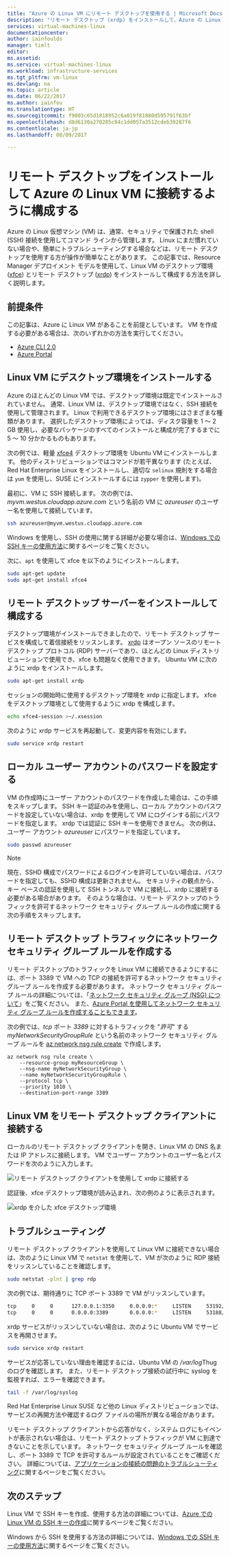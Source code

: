 ```yaml
---
title: "Azure の Linux VM にリモート デスクトップを使用する | Microsoft Docs"
description: "リモート デスクトップ (xrdp) をインストールして、Azure の Linux VM に接続するように構成する方法を説明します。"
services: virtual-machines-linux
documentationcenter: 
author: iainfoulds
manager: timlt
editor: 
ms.assetid: 
ms.service: virtual-machines-linux
ms.workload: infrastructure-services
ms.tgt_pltfrm: vm-linux
ms.devlang: na
ms.topic: article
ms.date: 06/22/2017
ms.author: iainfou
ms.translationtype: HT
ms.sourcegitcommit: f9003c65d1818952c6a019f81080d595791f63bf
ms.openlocfilehash: d8d6130a270285c84c1dd057a3512cdeb39287f6
ms.contentlocale: ja-jp
ms.lasthandoff: 08/09/2017

---
```

# <a name="install-and-configure-remote-desktop-to-connect-to-a-linux-vm-in-azure"></a>リモート デスクトップをインストールして Azure の Linux VM に接続するように構成する
Azure の Linux 仮想マシン (VM) は、通常、セキュリティで保護された shell (SSH) 接続を使用してコマンド ラインから管理します。 Linux にまだ慣れていない場合や、簡単にトラブルシューティングする場合などは、リモート デスクトップを使用する方が操作が簡単なことがあります。 この記事では、Resource Manager デプロイメント モデルを使用して、Linux VM のデスクトップ環境 ([xfce](https://www.xfce.org)) とリモート デスクトップ ([xrdp](http://www.xrdp.org)) をインストールして構成する方法を詳しく説明します。


## <a name="prerequisites"></a>前提条件
この記事は、Azure に Linux VM があることを前提としています。 VM を作成する必要がある場合は、次のいずれかの方法を実行してください。

- [Azure CLI 2.0](quick-create-cli.md)
- [Azure Portal](quick-create-portal.md)


## <a name="install-a-desktop-environment-on-your-linux-vm"></a>Linux VM にデスクトップ環境をインストールする
Azure のほとんどの Linux VM では、デスクトップ環境は既定でインストールされていません。 通常、Linux VM は、デスクトップ環境ではなく、SSH 接続を使用して管理されます。 Linux で利用できるデスクトップ環境にはさまざまな種類があります。 選択したデスクトップ環境によっては、ディスク容量を 1 ～ 2 GB 使用し、必要なパッケージのすべてのインストールと構成が完了するまでに 5 ～ 10 分かかるものもあります。

次の例では、軽量 [xfce4](https://www.xfce.org/) デスクトップ環境を Ubuntu VM にインストールします。 他のディストリビューションではコマンドが若干異なります (たとえば、Red Hat Enterprise Linux をインストールし、適切な `selinux` 規則をする場合は `yum` を使用し、SUSE にインストールするには `zypper` を使用します)。

最初に、VM に SSH 接続します。 次の例では、*myvm.westus.cloudapp.azure.com* という名前の VM に *azureuser* のユーザー名を使用して接続しています。

```bash
ssh azureuser@myvm.westus.cloudapp.azure.com
```

Windows を使用し、SSH の使用に関する詳細が必要な場合は、[Windows での SSH キーの使用方法](ssh-from-windows.md)に関するページをご覧ください。

次に、`apt` を使用して xfce を以下のようにインストールします。

```bash
sudo apt-get update
sudo apt-get install xfce4
```

## <a name="install-and-configure-a-remote-desktop-server"></a>リモート デスクトップ サーバーをインストールして構成する
デスクトップ環境がインストールできましたので、リモート デスクトップ サービスを構成して着信接続をリッスンします。 [xrdp](http://xrdp.org) はオープン ソースのリモート デスクトップ プロトコル (RDP) サーバーであり、ほとんどの Linux ディストリビューションで使用でき、xfce も問題なく使用できます。 Ubuntu VM に次のように xrdp をインストールします。

```bash
sudo apt-get install xrdp
```

セッションの開始時に使用するデスクトップ環境を xrdp に指定します。 xfce をデスクトップ環境として使用するように xrdp を構成します。

```bash
echo xfce4-session >~/.xsession
```

次のように xrdp サービスを再起動して、変更内容を有効にします。

```bash
sudo service xrdp restart
```


## <a name="set-a-local-user-account-password"></a>ローカル ユーザー アカウントのパスワードを設定する
VM の作成時にユーザー アカウントのパスワードを作成した場合は、この手順をスキップします。 SSH キー認証のみを使用し、ローカル アカウントのパスワードを設定していない場合は、xrdp を使用して VM にログインする前にパスワードを指定します。 xrdp では認証に SSH キーを使用できません。 次の例は、ユーザー アカウント *azureuser* にパスワードを指定しています。

```bash
sudo passwd azureuser
```

> [!NOTE]
> 現在、SSHD 構成でパスワードによるログインを許可していない場合は、パスワードを指定しても、SSHD 構成は更新されません。 セキュリティの観点から、キー ベースの認証を使用して SSH トンネルで VM に接続し、xrdp に接続する必要がある場合があります。 そのような場合は、リモート デスクトップのトラフィックを許可するネットワーク セキュリティ グループ ルールの作成に関する次の手順をスキップします。


## <a name="create-a-network-security-group-rule-for-remote-desktop-traffic"></a>リモート デスクトップ トラフィックにネットワーク セキュリティ グループ ルールを作成する
リモート デスクトップのトラフィックを Linux VM に接続できるようにするには、ポート 3389 で VM への TCP の接続を許可するネットワーク セキュリティ グループ ルールを作成する必要があります。 ネットワーク セキュリティ グループ ルールの詳細については、「[ネットワーク セキュリティ グループ (NSG) について](../../virtual-network/virtual-networks-nsg.md?toc=%2fazure%2fvirtual-machines%2flinux%2ftoc.json)」をご覧ください。 また、[Azure Portal を使用してネットワーク セキュリティ グループ ルールを作成することもできます](../windows/nsg-quickstart-portal.md?toc=%2fazure%2fvirtual-machines%2flinux%2ftoc.json)。

次の例では、*tcp* ポート *3389* に対するトラフィックを "*許可*" する *myNetworkSecurityGroupRule* という名前のネットワーク セキュリティ グループ ルールを [az network nsg rule create](/cli/azure/network/nsg/rule#create) で作成します。

```azurecli
az network nsg rule create \
    --resource-group myResourceGroup \
    --nsg-name myNetworkSecurityGroup \
    --name myNetworkSecurityGroupRule \
    --protocol tcp \
    --priority 1010 \
    --destination-port-range 3389
```


## <a name="connect-your-linux-vm-with-a-remote-desktop-client"></a>Linux VM をリモート デスクトップ クライアントに接続する
ローカルのリモート デスクトップ クライアントを開き、Linux VM の DNS 名または IP アドレスに接続します。 VM でユーザー アカウントのユーザー名とパスワードを次のように入力します。

![リモート デスクトップ クライアントを使用して xrdp に接続する](./media/use-remote-desktop/remote-desktop-client.png)

認証後、xfce デスクトップ環境が読み込まれ、次の例のように表示されます。

![xrdp を介した xfce デスクトップ環境](./media/use-remote-desktop/xfce-desktop-environment.png)


## <a name="troubleshoot"></a>トラブルシューティング
リモート デスクトップ クライアントを使用して Linux VM に接続できない場合は、次のように Linux VM で `netstat` を使用して、VM が次のように RDP 接続をリッスンしていることを確認します。

```bash
sudo netstat -plnt | grep rdp
```

次の例では、期待通りに TCP ポート 3389 で VM がリッスンしています。

```bash
tcp     0     0      127.0.0.1:3350     0.0.0.0:*     LISTEN     53192/xrdp-sesman
tcp     0     0      0.0.0.0:3389       0.0.0.0:*     LISTEN     53188/xrdp
```

xrdp サービスがリッスンしていない場合は、次のように Ubuntu VM でサービスを再開させます。

```bash
sudo service xrdp restart
```

サービスが応答していない理由を確認するには、Ubuntu VM の */var/log*Thug  のログを確認します。 また、リモート デスクトップ接続の試行中に syslog を監視すれば、エラーを確認できます。

```bash
tail -f /var/log/syslog
```

Red Hat Enterprise Linux SUSE など他の Linux ディストリビューションでは、サービスの再開方法や確認するログ ファイルの場所が異なる場合があります。

リモート デスクトップ クライアントから応答がなく、システム ログにもイベントが表示されない場合は、リモート デスクトップ トラフィックが VM に到達できないことを示しています。 ネットワーク セキュリティ グループ ルールを確認し、ポート 3389 で TCP を許可するルールが設定されていることをご確認ください。 詳細については、[アプリケーションの接続の問題のトラブルシューティング](../windows/troubleshoot-app-connection.md)に関するページをご覧ください。


## <a name="next-steps"></a>次のステップ
Linux VM で SSH キーを作成、使用する方法の詳細については、[Azure での Linux VM の SSH キーの作成](mac-create-ssh-keys.md)に関するページをご覧ください。

Windows から SSH を使用する方法の詳細については、[Windows での SSH キーの使用方法](ssh-from-windows.md)に関するページをご覧ください。


